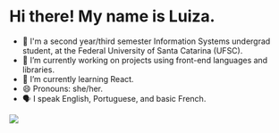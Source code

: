 <h1>Hi there! My name is Luiza.</h1>

- 💬 I'm a second year/third semester Information Systems undergrad student, at the Federal University of Santa Catarina (UFSC).
- 🔭 I’m currently working on projects using front-end languages and libraries.
- 🌱 I’m currently learning React.
- 😄 Pronouns: she/her.
- 🗣️ I speak English, Portuguese, and basic French.

<img src="https://github-readme-stats.vercel.app/api/top-langs/?username=luizamedeiros&theme=tokyonight">

